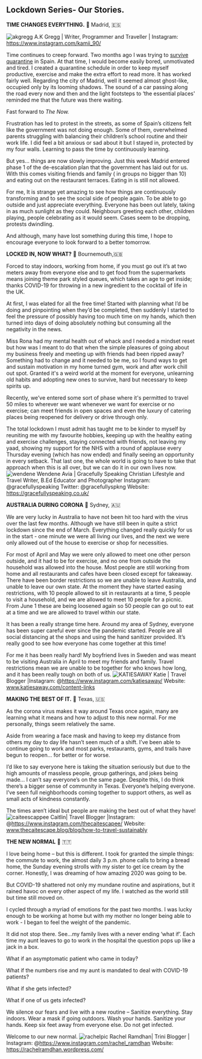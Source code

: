 ## Lockdown Series- Our Stories.

**TIME CHANGES EVERYTHING.** 📍 Madrid, 🇪🇸

![akgregg](/img/aishaprofileq.jpg)
A.K Gregg | Writer, Programmer and Traveller | Instagram: https://www.instagram.com/kamii_90/

Time continues to creep forward. Two months ago I was trying to [survive quarantine](/posts/quarantine) in Spain. At that time, I would become easily bored, unmotivated and tired. I created a quarantine schedule in order to keep myself productive, exercise and make the extra effort to read more. It has worked fairly well. Regarding the city of Madrid, well it seemed almost ghost-like, occupied only by its looming shadows. The sound of a car passing along the road every now and then and the light footsteps to ‘the essential places' reminded me that the future was there waiting.

Fast forward to _The Now._

Frustration has led to protest in the streets, as some of Spain’s citizens felt like the government was not doing enough. Some of them, overwhelmed parents struggling with balancing their children’s school routine and their work life. I did feel a bit anxious or sad about it but I stayed in, protected by my four walls. Learning to pass the time by continuously learning.

But yes... things are now slowly improving. Just this week Madrid entered phase 1 of the de-escalation plan that the government has laid out for us. With this comes visiting friends and family ( in groups no bigger than 10) and eating out on the restaurant terraces. Eating in is still not allowed.

For me, It is strange yet amazing to see how things are continuously transforming and to see the social side of people again. To be able to go outside and just appreciate everything. Everyone has been out lately, taking in as much sunlight as they could. Neighbours greeting each other, children playing, people celebrating as it would seem. Cases seem to be dropping, protests dwindling.

And although, many have lost something during this time, I hope to encourage everyone to look forward to a better tomorrow.

**LOCKED IN, NOW WHAT?** 📍 Bournemouth,🇬🇧

Forced to stay indoors, working from home, if you must go out it’s at two meters away from everyone else and to get food from the supermarkets means joining theme park styled queues, which takes an age to get inside; thanks COVID-19 for throwing in a new ingredient to the cocktail of life in the UK.

At first, I was elated for all the free time!
Started with planning what I’d be doing and pinpointing when they’d be completed, then suddenly I started to feel the pressure of possibly having too much time on my hands, which then turned into days of doing absolutely nothing but consuming all the negativity in the news.

Miss Rona had my mental health out of whack and I needed a mindset reset but how was I meant to do that when the simple pleasures of going about my business freely and meeting up with friends had been ripped away?
Something had to change and it needed to be me, so I found ways to get and sustain motivation in my home turned gym, work and after work chill out spot. Granted it's a weird world at the moment for everyone, unlearning old habits and adopting new ones to survive, hard but necessary to keep spirits up.

Recently, we’ve entered some sort of phase where it's permitted to travel 50 miles to wherever we want whenever we want for exercise or no exercise; can meet friends in open spaces and even the luxury of catering places being reopened for delivery or drive through only.

The total lockdown I must admit has taught me to be kinder to myself by reuniting me with my favourite hobbies, keeping up with the healthy eating and exercise challenges, staying connected with friends, not leaving my yaad, showing my support for the NHS with a round of applause every Thursday evening (which has now ended) and finally seeing an opportunity in every setback.
That last one, the whole world is going to have to take that approach when this is all over, but we can do it in our own lives now.
![wendene](/img/GRACEFULLYSPEAKING.jpg)
Wendene Avia | Gracefully Speaking
Christian Lifestyle and Travel Writer, B.Ed Educator and Photographer
Instagram: @gracefullyspeaking
Twitter: @gracefullyspkng
Website: https://gracefullyspeaking.co.uk/

**AUSTRALIA DURING CORONA** 📍 Sydney, 🇦🇺

We are very lucky in Australia to have not been hit too hard with the virus over the last few months. Although we have still been in quite a strict lockdown since the end of March. Everything changed really quickly for us in the start - one minute we were all living our lives, and the next we were only allowed out of the house to exercise or shop for necessities.

For most of April and May we were only allowed to meet one other person outside, and it had to be for exercise, and no one from outside the household was allowed into the house. Most people are still working from home and all restaurants and cafes have been closed except for takeaway. There have been border restrictions so we are unable to leave Australia, and unable to leave our own state.
At the moment they have started easing restrictions, with 10 people allowed to sit in restaurants at a time, 5 people to visit a household, and we are allowed to meet 10 people for a picnic. From June 1 these are being loosened again so 50 people can go out to eat at a time and we are allowed to travel within our state.

It has been a really strange time here. Around my area of Sydney, everyone has been super careful ever since the pandemic started. People are all social distancing at the shops and using the hand sanitizer provided. It’s really good to see how everyone has come together at this time!

For me it has been really hard! My boyfriend lives in Sweden and was meant to be visiting Australia in April to meet my friends and family. Travel restrictions mean we are unable to be together for who knows how long, and it has been really tough on both of us.
![KATIESAWAY](/img/katiesaway.png)
Katie | Travel Blogger |Instagram: @https://www.instagram.com/katiesaway/
Website: www.katiesaway.com/content-links

**MAKING THE BEST OF IT.** 📍 Texas, 🇺🇸

As the corona virus makes it way around Texas once again, many are learning what it means and how to adjust to this new normal. For me personally, things seem relatively the same.

Aside from wearing a face mask and having to keep my distance from others my day to day life hasn’t seen much of a shift. I’ve been able to continue going to work and most parks, restaurants, gyms, and trails have begun to reopen... for better or for worse.

I’d like to say everyone here is taking the situation seriously but due to the high amounts of massless people, group gatherings, and jokes being made... I can’t say everyone’s on the same page. Despite this, I do think there’s a bigger sense of community in Texas. Everyone’s helping everyone. I’ve seen full neighborhoods coming together to support others, as well as small acts of kindness constantly.

The times aren’t ideal but people are making the best out of what they have!
![caiteescappee](/img/caitescapeephoto.png)
Caitlin| Travel Blogger |Instagram: @https://www.instagram.com/thecaitescapee/
Website: www.thecaitescape.blog/blog/how-to-travel-sustainably

**THE NEW NORMAL** 📍 🇹🇹

I love being home – but this is different. I took for granted the simple things: the commute to work, the almost daily 3 p.m. phone calls to bring a bread home, the Sunday evening strolls with my sister to get ice cream by the corner. Honestly, I was dreaming of how amazing 2020 was going to be.

But COVID-19 shattered not only my mundane routine and aspirations, but it rained havoc on every other aspect of my life. I watched as the world still but time still moved on.

I cycled through a myriad of emotions for the past two months. I was lucky enough to be working at home but with my mother no longer being able to work - I began to feel the weight of the pandemic.

It did not stop there. See…my family lives with a never ending ‘what if’. Each time my aunt leaves to go to work in the hospital the question pops up like a jack in a box.

What if an asymptomatic patient who came in today?

What if the numbers rise and my aunt is mandated to deal with COVID-19 patients?

What if she gets infected?

What if one of us gets infected?

We silence our fears and live with a new routine –
Sanitize everything.
Stay indoors.
Wear a mask if going outdoors.
Wash your hands.
Sanitize your hands.
Keep six feet away from everyone else.
Do not get infected.

Welcome
to our new
normal.
![rachelpic](/img/rachelprofilepic.jpg)
Rachel Ramdhan| Trini Blogger | Instagram: @https://www.instagram.com/rachel_ramdhan
Website: https://rachelramdhan.wordpress.com/
